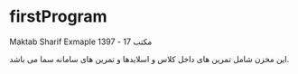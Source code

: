 # firstProgram
Maktab Sharif Exmaple
1397 - 
مکتب 
17

این مخزن شامل تمرین های داخل کلاس و اسلایدها و تمرین های سامانه سما می باشد.
